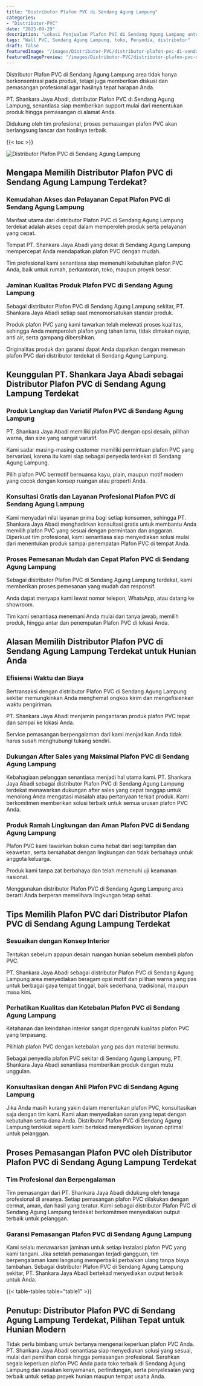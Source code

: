 ```yaml
---
title: "Distributor Plafon PVC di Sendang Agung Lampung"
categories:
- "Distributor-PVC"
date: "2025-09-29"
description: "Lokasi Penjualan Plafon PVC di Sendang Agung Lampung untuk tempat tinggal, office, dan ritel. Material terbaik, pilihan motif, variasi warna modern, dengan servis penempatan dikerjakan oleh tim profesional dan kepastian resmi!|Layanan penyediaan Plafon PVC di Sendang Agung Lampung bagi kebutuhan hunian, kantor, atau ritel, beserta panel unggulan dan penempatan oleh tim ahli dan jaminan resmi.|Pilihan Plafon PVC di Sendang Agung Lampung yang andal bagi rumah, perkantoran, serta ritel, dengan produk terbaik dan penempatan ditangani oleh tim ahli dan kepastian resmi.|Penjualan Plafon PVC di Sendang Agung Lampung untuk tempat tinggal, perkantoran, dan ritel, beserta panel unggulan dan penempatan dikerjakan oleh teknisi profesional, disertai beserta kepastian resmi.}"
tags: "Wall PVC, Sendang Agung Lampung, toko, Penyedia, distributor"
draft: false
featuredImage: "/images/Distributor-PVC/distributor-plafon-pvc-di-sendang-agung-lampung.png"
featuredImagePreview: "/images/Distributor-PVC/distributor-plafon-pvc-di-sendang-agung-lampung.png"
---
```


Distributor Plafon PVC di Sendang Agung Lampung area tidak hanya berkonsentrasi pada produk, tetapi juga memberikan diskusi dan pemasangan profesional agar hasilnya tepat harapan Anda.

PT. Shankara Jaya Abadi, distributor Plafon PVC di Sendang Agung Lampung, senantiasa siap memberikan support mulai dari menentukan produk hingga pemasangan di alamat Anda.

Didukung oleh tim profesional, proses pemasangan plafon PVC akan berlangsung lancar dan hasilnya terbaik.

{{< toc >}}

![Distributor Plafon PVC di Sendang Agung Lampung](/images/Distributor-PVC/Distributor-Plafon-PVC-di-Sendang-Agung-Lampung.png)

## Mengapa Memilih Distributor Plafon PVC di Sendang Agung Lampung Terdekat?

### Kemudahan Akses dan Pelayanan Cepat Plafon PVC di Sendang Agung Lampung

Manfaat utama dari distributor Plafon PVC di Sendang Agung Lampung terdekat adalah akses cepat dalam memperoleh produk serta pelayanan yang cepat.

Tempat PT. Shankara Jaya Abadi yang dekat di Sendang Agung Lampung mempercepat Anda mendapatkan plafon PVC dengan mudah.

Tim profesional kami senantiasa siap memenuhi kebutuhan plafon PVC Anda, baik untuk rumah, perkantoran, toko, maupun proyek besar.

### Jaminan Kualitas Produk Plafon PVC di Sendang Agung Lampung

Sebagai distributor Plafon PVC di Sendang Agung Lampung sekitar, PT. Shankara Jaya Abadi setiap saat menomorsatukan standar produk.

Produk plafon PVC yang kami tawarkan telah melewati proses kualitas, sehingga Anda memperoleh plafon yang tahan lama, tidak dimakan rayap, anti air, serta gampang dibersihkan.

Originalitas produk dan garansi dapat Anda dapatkan dengan memesan plafon PVC dari distributor terdekat di Sendang Agung Lampung.

## Keunggulan PT. Shankara Jaya Abadi sebagai Distributor Plafon PVC di Sendang Agung Lampung Terdekat

### Produk Lengkap dan Variatif Plafon PVC di Sendang Agung Lampung

PT. Shankara Jaya Abadi memiliki plafon PVC dengan opsi desain, pilihan warna, dan size yang sangat variatif.

Kami sadar masing-masing customer memiliki permintaan plafon PVC yang bervariasi, karena itu kami siap sebagai penyedia terdekat di Sendang Agung Lampung.

Pilih plafon PVC bermotif bernuansa kayu, plain, maupun motif modern yang cocok dengan konsep ruangan atau properti Anda.

### Konsultasi Gratis dan Layanan Profesional Plafon PVC di Sendang Agung Lampung

Kami menyadari nilai layanan prima bagi setiap konsumen, sehingga PT. Shankara Jaya Abadi menghadirkan konsultasi gratis untuk membantu Anda memilih plafon PVC yang sesuai dengan permintaan dan anggaran. Diperkuat tim profesional, kami senantiasa siap menyediakan solusi mulai dari menentukan produk sampai penempatan Plafon PVC di tempat Anda.

### Proses Pemesanan Mudah dan Cepat Plafon PVC di Sendang Agung Lampung

Sebagai distributor Plafon PVC di Sendang Agung Lampung terdekat, kami memberikan proses pemesanan yang mudah dan responsif.

Anda dapat menyapa kami lewat nomor telepon, WhatsApp, atau datang ke showroom.

Tim kami senantiasa menemani Anda mulai dari tanya jawab, memilih produk, hingga antar dan penempatan Plafon PVC di lokasi Anda.

## Alasan Memilih Distributor Plafon PVC di Sendang Agung Lampung Terdekat untuk Hunian Anda

### Efisiensi Waktu dan Biaya

Bertransaksi dengan distributor Plafon PVC di Sendang Agung Lampung sekitar memungkinkan Anda menghemat ongkos kirim dan mengefisienkan waktu pengiriman.

PT. Shankara Jaya Abadi menjamin pengantaran produk plafon PVC tepat dan sampai ke lokasi Anda.

Service pemasangan berpengalaman dari kami menjadikan Anda tidak harus susah menghubungi tukang sendiri.

### Dukungan After Sales yang Maksimal Plafon PVC di Sendang Agung Lampung

Kebahagiaan pelanggan senantiasa menjadi hal utama kami. PT. Shankara Jaya Abadi sebagai distributor Plafon PVC di Sendang Agung Lampung terdekat menawarkan dukungan after sales yang cepat tanggap untuk menolong Anda mengatasi masalah atau pertanyaan terkait produk. Kami berkomitmen memberikan solusi terbaik untuk semua urusan plafon PVC Anda.

### Produk Ramah Lingkungan dan Aman Plafon PVC di Sendang Agung Lampung

Plafon PVC kami tawarkan bukan cuma hebat dari segi tampilan dan keawetan, serta bersahabat dengan lingkungan dan tidak berbahaya untuk anggota keluarga.

Produk kami tanpa zat berbahaya dan telah memenuhi uji keamanan nasional.

Menggunakan distributor Plafon PVC di Sendang Agung Lampung area berarti Anda berperan memelihara lingkungan tetap sehat.

## Tips Memilih Plafon PVC dari Distributor Plafon PVC di Sendang Agung Lampung Terdekat

### Sesuaikan dengan Konsep Interior

Tentukan sebelum apapun desain ruangan hunian sebelum membeli plafon PVC.

PT. Shankara Jaya Abadi sebagai distributor Plafon PVC di Sendang Agung Lampung area menyediakan beragam opsi motif dan pilihan warna yang pas untuk berbagai gaya tempat tinggal, baik sederhana, tradisional, maupun masa kini.

### Perhatikan Kualitas dan Ketebalan Plafon PVC di Sendang Agung Lampung

Ketahanan dan keindahan interior sangat dipengaruhi kualitas plafon PVC yang terpasang.

Pilihlah plafon PVC dengan ketebalan yang pas dan material bermutu.

Sebagai penyedia plafon PVC sekitar di Sendang Agung Lampung, PT. Shankara Jaya Abadi senantiasa memberikan produk dengan mutu unggulan.

### Konsultasikan dengan Ahli Plafon PVC di Sendang Agung Lampung

Jika Anda masih kurang yakin dalam menentukan plafon PVC, konsultasikan saja dengan tim kami. Kami akan menyediakan saran yang tepat dengan kebutuhan serta dana Anda. Distributor Plafon PVC di Sendang Agung Lampung terdekat seperti kami bertekad menyediakan layanan optimal untuk pelanggan.

## Proses Pemasangan Plafon PVC oleh Distributor Plafon PVC di Sendang Agung Lampung Terdekat

### Tim Profesional dan Berpengalaman

Tim pemasangan dari PT. Shankara Jaya Abadi didukung oleh tenaga profesional di areanya. Setiap pemasangan plafon PVC dilakukan dengan cermat, aman, dan hasil yang teratur. Kami sebagai distributor Plafon PVC di Sendang Agung Lampung terdekat berkomitmen menyediakan output terbaik untuk pelanggan.

### Garansi Pemasangan Plafon PVC di Sendang Agung Lampung

Kami selalu menawarkan jaminan untuk setiap instalasi plafon PVC yang kami tangani. Jika setelah pemasangan terjadi gangguan, tim berpengalaman kami langsung memperbaiki perbaikan ulang tanpa biaya tambahan. Sebagai distributor Plafon PVC di Sendang Agung Lampung sekitar, PT. Shankara Jaya Abadi bertekad menyediakan output terbaik untuk Anda.

{{< table-tables table="table1" >}}

## Penutup: Distributor Plafon PVC di Sendang Agung Lampung Terdekat, Pilihan Tepat untuk Hunian Modern

Tidak perlu bimbang untuk bertanya mengenai keperluan plafon PVC Anda. PT. Shankara Jaya Abadi senantiasa siap menyediakan solusi yang sesuai, mulai dari pemilihan corak hingga pemasangan profesional. Serahkan segala keperluan plafon PVC Anda pada toko terbaik di Sendang Agung Lampung dan rasakan kenyamanan, perlindungan, serta penyelesaian yang terbaik untuk setiap proyek hunian maupun tempat usaha Anda.
